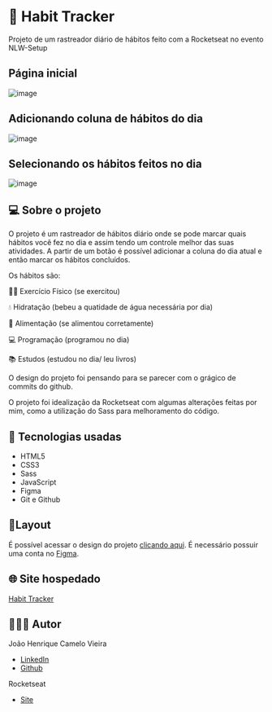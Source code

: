 
#  📓 Habit Tracker 
Projeto de um rastreador diário de hábitos feito com a Rocketseat no evento NLW-Setup

## Página inicial
![image](https://user-images.githubusercontent.com/67476981/213870886-e1b0aab9-4cb8-476d-8ac2-3ca712bf021f.png)

## Adicionando coluna de hábitos do dia
![image](https://user-images.githubusercontent.com/67476981/213870920-d4bd6113-ca58-475a-a138-c066e2550829.png) 

## Selecionando os hábitos feitos no dia 
![image](https://user-images.githubusercontent.com/67476981/213871063-31c46ca6-5817-48dd-959a-a0c31a8e56ab.png)

## 💻 Sobre o projeto  

O projeto é um rastreador de hábitos diário onde se pode marcar quais hábitos você fez no dia e assim tendo um controle melhor das suas atividades. 
A partir de um botão é possível adicionar a coluna do dia atual e então marcar os hábitos concluídos. 
 
 Os hábitos são:  
 
💪🏻 Exercício Físico (se exercitou) 

💧 Hidratação (bebeu a quatidade de água necessária por dia) 

🍎 Alimentação (se alimentou corretamente) 

💻 Programação (programou no dia) 

📚 Estudos (estudou no dia/ leu livros) 


O design do projeto foi pensando para se parecer com o grágico de commits do github.  

O projeto foi idealização da Rocketseat com algumas alterações feitas por mim, como a utilização do Sass para melhoramento do código.

## 🚀 Tecnologias usadas 
- HTML5
- CSS3
- Sass
- JavaScript
- Figma
- Git e Github

## 🔗Layout 

É possível acessar o design do projeto [clicando aqui](https://www.figma.com/community/file/1195327109778210238). É necessário possuir uma conta no [Figma](https://www.figma.com/signup).


##  🌐 Site hospedado 

 [Habit Tracker](https://jhenrique12.github.io/habit-tracker/)
 
## 🧑🏻‍💻 Autor  

João Henrique Camelo Vieira 
  
- [LinkedIn](https://www.linkedin.com/in/jo%C3%A3o-henrique-vieira/)
- [Github](https://github.com/Jhenrique12) 

Rocketseat 

- [Site](https://www.rocketseat.com.br/)
  












